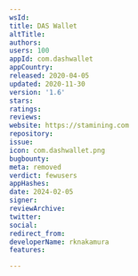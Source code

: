 ```yaml
---
wsId: 
title: DAS Wallet
altTitle: 
authors: 
users: 100
appId: com.dashwallet
appCountry: 
released: 2020-04-05
updated: 2020-11-30
version: '1.6'
stars: 
ratings: 
reviews: 
website: https://stamining.com
repository: 
issue: 
icon: com.dashwallet.png
bugbounty: 
meta: removed
verdict: fewusers
appHashes: 
date: 2024-02-05
signer: 
reviewArchive: 
twitter: 
social: 
redirect_from: 
developerName: rknakamura
features: 

---
```


